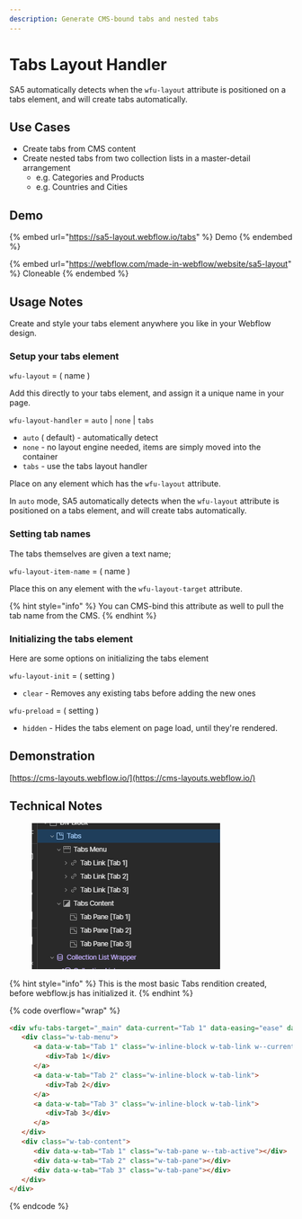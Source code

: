 ```yaml
---
description: Generate CMS-bound tabs and nested tabs
---
```


# Tabs Layout Handler

SA5 automatically detects when the `wfu-layout` attribute is positioned on a tabs element, and will create tabs automatically.&#x20;

## Use Cases

* Create tabs from CMS content
* Create nested tabs from two collection lists in a master-detail arrangement
  * e.g. Categories and Products&#x20;
  * e.g. Countries and Cities&#x20;

## Demo

{% embed url="https://sa5-layout.webflow.io/tabs" %}
Demo
{% endembed %}

{% embed url="https://webflow.com/made-in-webflow/website/sa5-layout" %}
Cloneable
{% endembed %}

## Usage Notes

Create and style your tabs element anywhere you like in your Webflow design.&#x20;

### Setup your tabs element&#x20;

`wfu-layout` = ( name )

Add this directly to your tabs element, and assign it a unique name in your page.

`wfu-layout-handler` = `auto` | `none` | `tabs`

* `auto` ( default) - automatically detect
* `none` - no layout engine needed, items are simply moved into the container
* `tabs` - use the tabs layout handler

Place on any element which has the `wfu-layout` attribute.&#x20;

In `auto` mode, SA5 automatically detects when the `wfu-layout` attribute is positioned on a tabs element, and will create tabs automatically.&#x20;

### Setting tab names

The tabs themselves are given a text name;

`wfu-layout-item-name` = ( name )&#x20;

Place this on any element with the `wfu-layout-target` attribute.&#x20;

{% hint style="info" %}
You can CMS-bind this attribute as well to pull the tab name from the CMS.
{% endhint %}

### Initializing the tabs element&#x20;

Here are some options on initializing the tabs element

`wfu-layout-init` = ( setting )

* `clear` - Removes any existing tabs before adding the new ones

`wfu-preload` = ( setting )

* `hidden` - Hides the tabs element on page load, until they're rendered.&#x20;

## Demonstration

[https://cms-layouts.webflow.io/](https://cms-layouts.webflow.io/)



## Technical Notes

<figure><img src="../../.gitbook/assets/image (1) (1) (1).png" alt=""><figcaption></figcaption></figure>

{% hint style="info" %}
This is the most basic Tabs rendition created, before webflow.js has initialized it.&#x20;
{% endhint %}

{% code overflow="wrap" %}
```html
<div wfu-tabs-target="_main" data-current="Tab 1" data-easing="ease" data-duration-in="300" data-duration-out="100" class="w-tabs">
   <div class="w-tab-menu">
      <a data-w-tab="Tab 1" class="w-inline-block w-tab-link w--current">
         <div>Tab 1</div>
      </a>
      <a data-w-tab="Tab 2" class="w-inline-block w-tab-link">
         <div>Tab 2</div>
      </a>
      <a data-w-tab="Tab 3" class="w-inline-block w-tab-link">
         <div>Tab 3</div>
      </a>
   </div>
   <div class="w-tab-content">
      <div data-w-tab="Tab 1" class="w-tab-pane w--tab-active"></div>
      <div data-w-tab="Tab 2" class="w-tab-pane"></div>
      <div data-w-tab="Tab 3" class="w-tab-pane"></div>
   </div>
</div>
```
{% endcode %}













